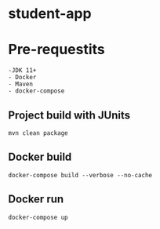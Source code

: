 # student-app

# Pre-requestits
    -JDK 11+
    - Docker
    - Maven
    - docker-compose

## Project build with JUnits
``` 
mvn clean package

```

## Docker build
``` 
docker-compose build --verbose --no-cache

```

## Docker run
``` 
docker-compose up

```

